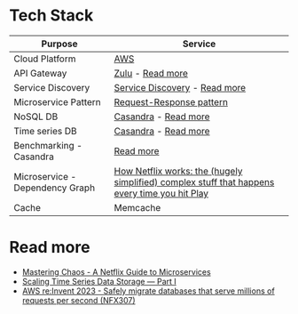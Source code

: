 
# Tech Stack

| Purpose                         | Service                                                                                                                                                                                                                                                |
|---------------------------------|--------------------------------------------------------------------------------------------------------------------------------------------------------------------------------------------------------------------------------------------------------|
| Cloud Platform                  | [AWS](https://github.com/Anshul619/AWS-Services/tree/main/Readme.md)                                                                                                                                                                                                                   |
| API Gateway                     | [Zulu](https://github.com/Anshul619/HLD-System-Designs/tree/main/-System-Designs/5_MicroServices/1_APIGateway/Readme.md) - [Read more](https://netflixtechblog.com/open-sourcing-zuul-2-82ea476cb2b3)                                                                                                                   |
| Service Discovery               | [Service Discovery](https://github.com/Anshul619/HLD-System-Designs/tree/main/-System-Designs/5_MicroServices/2_ServiceRegistry&Discovery/Readme.md) - [Read more](https://netflixtechblog.com/netflix-shares-cloud-load-balancing-and-failover-tool-eureka-c10647ef95e5)                                               |
| Microservice Pattern            | [Request-Response pattern](https://github.com/Anshul619/HLD-System-Designs/tree/main/-System-Designs/5_MicroServices/Readme.md)                                                                                                                                                                                         |
| NoSQL DB                        | [Casandra](https://github.com/Anshul619/HLD-System-Designs/tree/main/-System-Designs/3_Databases/11_WideColumn-Databases/ApacheCasandra.md) - [Read more](https://netflixtechblog.com/exploring-data-netflix-9d87e20072e3)                                                                                          |
| Time series DB                  | [Casandra](https://github.com/Anshul619/HLD-System-Designs/tree/main/-System-Designs/3_Databases/11_WideColumn-Databases/ApacheCasandra.md) - [Read more](https://netflixtechblog.com/scaling-time-series-data-storage-part-i-ec2b6d44ba39)                                                                         |
| Benchmarking - Casandra         | [Read more](https://github.com/Anshul619/HLD-System-Designs/tree/main/-System-Designs/7c_Estimations&Benchmarking/Benchmarking/CasandraBenchmarking.md)                                                                                                                                                                 |
| Microservice - Dependency Graph | [How Netflix works: the (hugely simplified) complex stuff that happens every time you hit Play](https://medium.com/refraction-tech-everything/how-netflix-works-the-hugely-simplified-complex-stuff-that-happens-every-time-you-hit-play-3a40c9be254b) |
| Cache                           | Memcache                                                                                                                                                                                                                                               |

# Read more
- [Mastering Chaos - A Netflix Guide to Microservices](https://www.youtube.com/watch?v=CZ3wIuvmHeM)
- [Scaling Time Series Data Storage — Part I](https://netflixtechblog.com/scaling-time-series-data-storage-part-i-ec2b6d44ba39)
- [AWS re:Invent 2023 - Safely migrate databases that serve millions of requests per second (NFX307)](https://www.youtube.com/watch?v=3bjnm1SXLlo)